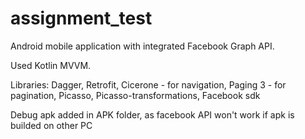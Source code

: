 # assignment_test

Android mobile application with integrated Facebook Graph API.

Used Kotlin MVVM.

Libraries:
Dagger,
Retrofit,
Cicerone - for navigation,
Paging 3 - for pagination,
Picasso,
Picasso-transformations,
Facebook sdk

Debug apk added in APK folder, as facebook API won't work if apk is builded on other PC

